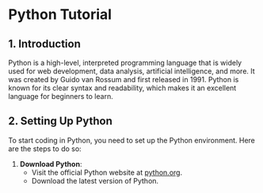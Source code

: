 # Python Tutorial

## 1. Introduction

Python is a high-level, interpreted programming language that is widely used for web development, data analysis, artificial intelligence, and more. It was created by Guido van Rossum and first released in 1991. Python is known for its clear syntax and readability, which makes it an excellent language for beginners to learn.

## 2. Setting Up Python

To start coding in Python, you need to set up the Python environment. Here are the steps to do so:

1. **Download Python**:
   - Visit the official Python website at [python.org](https://www.python.org/).
   - Download the latest version of Python.
